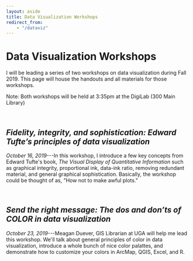 ```yaml
---
layout: aside
title: Data Visualization Workshops
redirect_from: 
    - "/dataviz"
---
```


# Data Visualization Workshops

I will be leading a series of two workshops on data visualization during Fall 2019. This page will house the handouts and all materials for those workshops.

Note: Both workshops will be held at 3:35pm at the DigiLab (300 Main Library) 

<br/>

## *Fidelity, integrity, and sophistication: Edward Tufte’s principles of data visualization*

*October 16, 2019*---In this workshop, I introduce a few key concepts from Edward Tufte's book, *The Visual Display of Quantitative Information* such as graphical integrity, proportional ink, data-ink ratio, removing redundant material, and general graphical sophistication. Basically, the workshop could be thought of as, "How not to make awful plots."

<br/>

## *Send the right message: The dos and don’ts of COLOR in data visualization*

*October 23, 2019*---Meagan Duever, GIS Librarian at UGA will help me lead this workshop. We'll talk about general principles of color in data visualization, introduce a whole bunch of nice color palattes, and demonstrate how to customize your colors in ArcMap, QGIS, Excel, and R.

<br/>